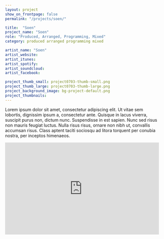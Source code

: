 ```yaml
---
layout: project
show_on_frontpage: false
permalink: "/projects/soen/"

title:  "Soen"
project_name: "Soen"
role: "Produced, Arranged, Programming, Mixed"
category: produced arranged programming mixed

artist_name: "Soen"
artist_website:
artist_itunes:
artist_spotify:
artist_soundcloud:
artist_facebook:

project_thumb_small: project0703-thumb-small.png
project_thumb_large: project0703-thumb-large.png
project_background_image: bg-project-default.png
project_thumbnails:
---
```


Lorem ipsum dolor sit amet, consectetur adipiscing elit. Ut vitae sem lobortis, dignissim ipsum a, consectetur ante. Quisque in lacus viverra, suscipit purus non, dictum nunc. Suspendisse in est sapien. Nunc sed risus non mauris feugiat luctus. Nulla risus risus, ornare non nibh ut, convallis accumsan risus. Class aptent taciti sociosqu ad litora torquent per conubia nostra, per inceptos himenaeos.

<iframe width="100%" height="300" scrolling="no" frameborder="no" src="https://w.soundcloud.com/player/?url=https%3A//api.soundcloud.com/tracks/131290452%3Fsecret_token%3Ds-zbOJ9&amp;color=%23e8280b&amp;auto_play=false&amp;hide_related=true&amp;show_comments=false&amp;show_user=true&amp;show_reposts=false&amp;show_teaser=false&amp;visual=true"></iframe>
